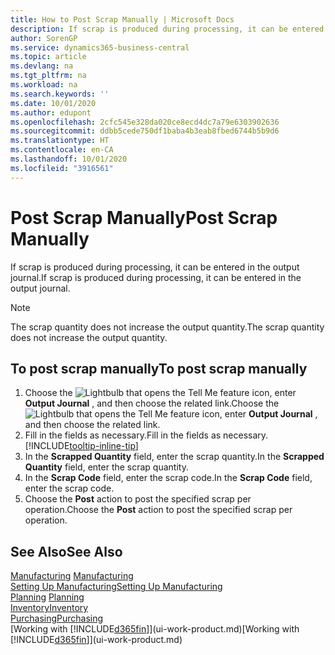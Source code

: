 ```yaml
---
title: How to Post Scrap Manually | Microsoft Docs
description: If scrap is produced during processing, it can be entered in the output journal. Note that the scrap quantity does not increase the output quantity.
author: SorenGP
ms.service: dynamics365-business-central
ms.topic: article
ms.devlang: na
ms.tgt_pltfrm: na
ms.workload: na
ms.search.keywords: ''
ms.date: 10/01/2020
ms.author: edupont
ms.openlocfilehash: 2cfc545e328da020ce8ecd4dc7a79e6303902636
ms.sourcegitcommit: ddbb5cede750df1baba4b3eab8fbed6744b5b9d6
ms.translationtype: HT
ms.contentlocale: en-CA
ms.lasthandoff: 10/01/2020
ms.locfileid: "3916561"
---
```

# <a name="post-scrap-manually"></a><span data-ttu-id="94c65-104">Post Scrap Manually</span><span class="sxs-lookup"><span data-stu-id="94c65-104">Post Scrap Manually</span></span>
<span data-ttu-id="94c65-105">If scrap is produced during processing, it can be entered in the output journal.</span><span class="sxs-lookup"><span data-stu-id="94c65-105">If scrap is produced during processing, it can be entered in the output journal.</span></span> 

> [!NOTE]
> <span data-ttu-id="94c65-106">The scrap quantity does not increase the output quantity.</span><span class="sxs-lookup"><span data-stu-id="94c65-106">The scrap quantity does not increase the output quantity.</span></span>  

## <a name="to-post-scrap-manually"></a><span data-ttu-id="94c65-107">To post scrap manually</span><span class="sxs-lookup"><span data-stu-id="94c65-107">To post scrap manually</span></span>  
1. <span data-ttu-id="94c65-108">Choose the ![Lightbulb that opens the Tell Me feature](media/ui-search/search_small.png "Tell me what you want to do") icon, enter **Output Journal** , and then choose the related link.</span><span class="sxs-lookup"><span data-stu-id="94c65-108">Choose the ![Lightbulb that opens the Tell Me feature](media/ui-search/search_small.png "Tell me what you want to do") icon, enter **Output Journal** , and then choose the related link.</span></span>  
2. <span data-ttu-id="94c65-109">Fill in the fields as necessary.</span><span class="sxs-lookup"><span data-stu-id="94c65-109">Fill in the fields as necessary.</span></span> [!INCLUDE[tooltip-inline-tip](includes/tooltip-inline-tip_md.md)]  
3. <span data-ttu-id="94c65-110">In the **Scrapped Quantity** field, enter the scrap quantity.</span><span class="sxs-lookup"><span data-stu-id="94c65-110">In the **Scrapped Quantity** field, enter the scrap quantity.</span></span>  
4. <span data-ttu-id="94c65-111">In the **Scrap Code** field, enter the scrap code.</span><span class="sxs-lookup"><span data-stu-id="94c65-111">In the **Scrap Code** field, enter the scrap code.</span></span>  
5. <span data-ttu-id="94c65-112">Choose the **Post** action to post the specified scrap per operation.</span><span class="sxs-lookup"><span data-stu-id="94c65-112">Choose the **Post** action to post the specified scrap per operation.</span></span>  

## <a name="see-also"></a><span data-ttu-id="94c65-113">See Also</span><span class="sxs-lookup"><span data-stu-id="94c65-113">See Also</span></span>  
<span data-ttu-id="94c65-114">[Manufacturing](production-manage-manufacturing.md)  </span><span class="sxs-lookup"><span data-stu-id="94c65-114">[Manufacturing](production-manage-manufacturing.md)  </span></span>  
[<span data-ttu-id="94c65-115">Setting Up Manufacturing</span><span class="sxs-lookup"><span data-stu-id="94c65-115">Setting Up Manufacturing</span></span>](production-configure-production-processes.md)  
<span data-ttu-id="94c65-116">[Planning](production-planning.md)    </span><span class="sxs-lookup"><span data-stu-id="94c65-116">[Planning](production-planning.md)    </span></span>  
[<span data-ttu-id="94c65-117">Inventory</span><span class="sxs-lookup"><span data-stu-id="94c65-117">Inventory</span></span>](inventory-manage-inventory.md)  
[<span data-ttu-id="94c65-118">Purchasing</span><span class="sxs-lookup"><span data-stu-id="94c65-118">Purchasing</span></span>](purchasing-manage-purchasing.md)  
<span data-ttu-id="94c65-119">[Working with [!INCLUDE[d365fin](includes/d365fin_md.md)]](ui-work-product.md)</span><span class="sxs-lookup"><span data-stu-id="94c65-119">[Working with [!INCLUDE[d365fin](includes/d365fin_md.md)]](ui-work-product.md)</span></span>
